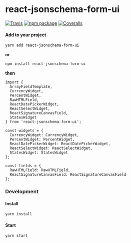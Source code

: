 # react-jsonschema-form-ui

[![Travis][build-badge]][build]
[![npm package][npm-badge]][npm]
[![Coveralls][coveralls-badge]][coveralls]

#### Add to your project
`yarn add react-jsonschema-form-ui`

**or**

`npm install react-jsonschema-form-ui`

**then**

```
import {
  ArrayFieldTemplate, 
  CurrencyWidget, 
  PercentWidget, 
  RawHTMLField, 
  ReactDatePickerWidget, 
  ReactSelectWidget, 
  ReactSignatureCanvasField, 
  StatesWidget
} from 'react-jsonschema-form-ui';

const widgets = {
  CurrencyWidget: CurrencyWidget,
  PercentWidget: PercentWidget,
  ReactDatePickerWidget: ReactDatePickerWidget,
  ReactSelectWidget: ReactSelectWidget,
  StatesWidget: StatesWidget
};

const fields = {
  RawHTMLField: RawHTMLField,
  ReactSignatureCanvasField: ReactSignatureCanvasField
};
```

### Development

#### Install
`yarn install`

#### Start
`yarn start`

[build-badge]: https://img.shields.io/travis/user/repo/master.png?style=flat-square
[build]: https://travis-ci.org/user/repo

[npm-badge]: https://img.shields.io/npm/v/npm-package.png?style=flat-square
[npm]: https://www.npmjs.org/package/npm-package

[coveralls-badge]: https://img.shields.io/coveralls/user/repo/master.png?style=flat-square
[coveralls]: https://coveralls.io/github/user/repo
